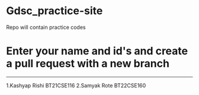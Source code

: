 # Gdsc_practice-site
Repo will contain practice codes



# Enter your name and id's and create a pull request with a new branch

-----------------------------------------

1.Kashyap Rishi BT21CSE116
2.Samyak Rote BT22CSE160

